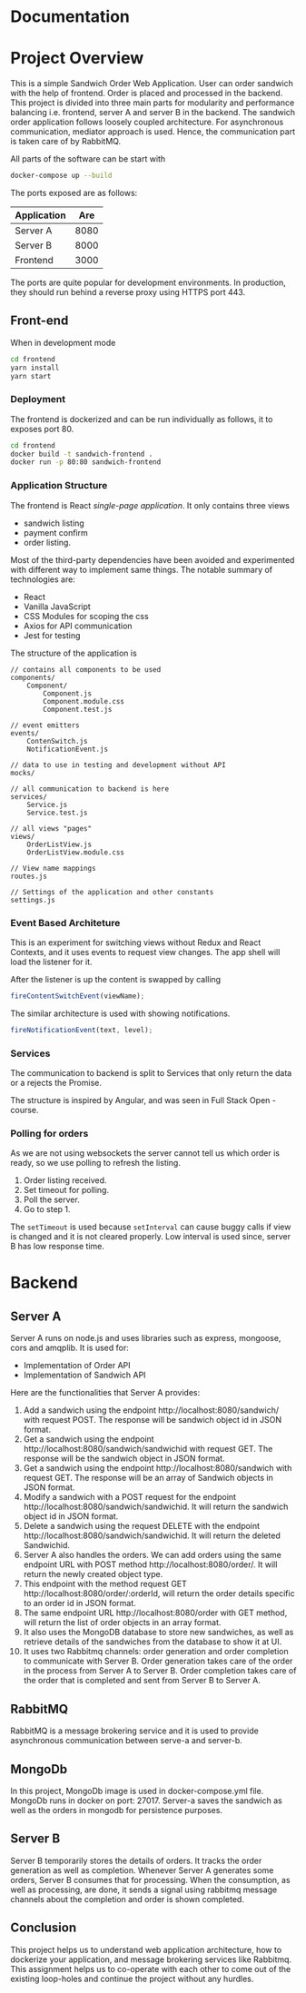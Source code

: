 # Documentation

# Project Overview

This is a simple Sandwich Order Web Application. User can order sandwich with the help of frontend. Order is placed and processed in the backend. This project is divided into three main parts for modularity and performance balancing i.e. frontend, server A and server B in the backend. The sandwich order application follows loosely coupled architecture. For asynchronous communication, mediator approach is used. Hence, the communication part is taken care of by RabbitMQ.

All parts of the software can be start with

```bash
docker-compose up --build
```

The ports exposed are as follows:

| Application | Are  |
| ----------- | ---- |
| Server A    | 8080 |
| Server B    | 8000 |
| Frontend    | 3000 |

The ports are quite popular for development environments.
In production, they should run behind a reverse proxy using HTTPS port 443.

## Front-end

When in development mode

```bash
cd frontend
yarn install
yarn start
```

### Deployment

The frontend is dockerized and can be run individually as follows, it to exposes port 80.

```bash
cd frontend
docker build -t sandwich-frontend .
docker run -p 80:80 sandwich-frontend
```

### Application Structure

The frontend is React _single-page application_. It only contains three views

- sandwich listing
- payment confirm
- order listing.

Most of the third-party dependencies have been avoided and experimented with different way to implement same things.
The notable summary of technologies are:

- React
- Vanilla JavaScript
- CSS Modules for scoping the css
- Axios for API communication
- Jest for testing

The structure of the application is

```
// contains all components to be used
components/
    Component/
        Component.js
        Component.module.css
        Component.test.js

// event emitters
events/
    ContenSwitch.js
    NotificationEvent.js

// data to use in testing and development without API
mocks/

// all communication to backend is here
services/
    Service.js
    Service.test.js

// all views "pages"
views/
    OrderListView.js
    OrderListView.module.css

// View name mappings
routes.js

// Settings of the application and other constants
settings.js
```

### Event Based Architeture

This is an experiment for switching views without Redux and React Contexts, and it uses events to request view changes. The app shell will load the listener for it.

After the listener is up the content is swapped by calling

```javascript
fireContentSwitchEvent(viewName);
```

The similar architecture is used with showing notifications.

```javascript
fireNotificationEvent(text, level);
```

### Services

The communication to backend is split to Services that only return the data or a rejects the Promise.

The structure is inspired by Angular, and was seen in Full Stack Open -course.

### Polling for orders

As we are not using websockets the server cannot tell us which order is ready, so we use polling to refresh the listing.

1. Order listing received.
2. Set timeout for polling.
3. Poll the server.
4. Go to step 1.

The `setTimeout` is used because `setInterval` can cause buggy calls if view is changed and it is not cleared properly.
Low interval is used since, server B has low response time.

# Backend

## Server A

Server A runs on node.js and uses libraries such as express, mongoose, cors and amqplib. It is used for:

- Implementation of Order API
- Implementation of Sandwich API

Here are the functionalities that Server A provides:

1. Add a sandwich using the endpoint http://localhost:8080/sandwich/ with request POST. The
   response will be sandwich object id in JSON format.
2. Get a sandwich using the endpoint http://localhost:8080/sandwich/sandwichid with request
   GET. The response will be the sandwich object in JSON format.
3. Get a sandwich using the endpoint http://localhost:8080/sandwich with request GET. The
   response will be an array of Sandwich objects in JSON format.
4. Modify a sandwich with a POST request for the endpoint
   http://localhost:8080/sandwich/sandwichid. It will return the sandwich object id in JSON
   format.
5. Delete a sandwich using the request DELETE with the endpoint
   http://localhost:8080/sandwich/sandwichid. It will return the deleted Sandwichid.
6. Server A also handles the orders. We can add orders using the same endpoint URL with
   POST method http://localhost:8080/order/. It will return the newly created object type.
7. This endpoint with the method request GET http://localhost:8080/order/:orderId, will return
   the order details specific to an order id in JSON format.
8. The same endpoint URL http://localhost:8080/order with GET method, will return the list of
   order objects in an array format.
9. It also uses the MongoDB database to store new sandwiches, as well as retrieve details of the
   sandwiches from the database to show it at UI.
10. It uses two Rabbitmq channels: order generation and order completion to communicate with
    Server B. Order generation takes care of the order in the process from Server A to Server B. Order completion takes care of the order that is completed and sent from Server B to Server
    A.

## RabbitMQ

RabbitMQ is a message brokering service and it is used to provide asynchronous communication between serve-a and server-b.

## MongoDb

In this project, MongoDb image is used in docker-compose.yml file. MongoDb runs in docker on port: 27017. Server-a saves the sandwich as well as the orders in mongodb for persistence purposes.

## Server B

Server B temporarily stores the details of orders. It tracks the order generation as well as completion. Whenever Server A generates some orders, Server B consumes that for processing. When the consumption, as well as processing, are done, it sends a signal using rabbitmq message channels about the completion and order is shown completed.

## Conclusion

This project helps us to understand web application architecture, how to dockerize your application, and message brokering services like Rabbitmq. This assignment helps us to co-operate with each other to come out of the existing loop-holes and continue the project without any hurdles.
